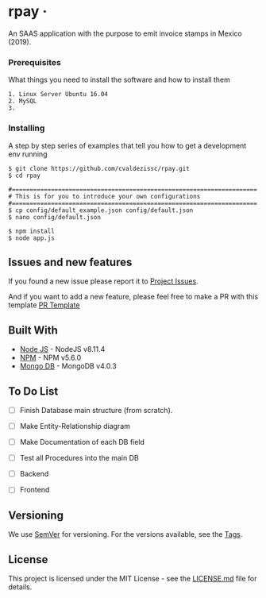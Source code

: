 # rpay &middot;
An SAAS application with the purpose to emit invoice stamps in Mexico (2019).



### Prerequisites

What things you need to install the software and how to install them

```
1. Linux Server Ubuntu 16.04
2. MySQL 
3. 
```

### Installing

A step by step series of examples that tell you how to get a development env running

```
$ git clone https://github.com/cvaldezissc/rpay.git
$ cd rpay

#=====================================================================
# This is for you to introduce your own configurations
#=====================================================================
$ cp config/default_example.json config/default.json
$ nano config/default.json

$ npm install
$ node app.js
```



## Issues and new features

If you found a new issue please report it to [Project Issues](https://github.com/cvaldezissc/rpay/issues/new). 

And if you want to add a new feature, please feel free to make a PR with this template [PR Template](https://github.com/cvaldezissc/rpay/tree/master/docs/PR_TEMPLATE.md)




## Built With

* [Node JS](https://nodejs.org/download/release/v8.11.4/) - NodeJS v8.11.4
* [NPM](https://stackoverflow.com/a/44880273/6604217) - NPM v5.6.0
* [Mongo DB](https://docs.mongodb.com/manual/release-notes/4.0/?_ga=2.253379082.2041295965.1539547053-272326873.1539547053#download) - MongoDB v4.0.3



## To Do List
- [ ] Finish Database main structure (from scratch).
- [ ] Make Entity-Relationship diagram
- [ ] Make Documentation of each DB field
- [ ] Test all Procedures into the main DB
- [ ] Backend
- [ ] Frontend 


## Versioning

We use [SemVer](http://semver.org/) for versioning. For the versions available, see the [Tags](https://github.com/cvaldezissc/mn-trustmatic/tags). 


## License

This project is licensed under the MIT License - see the [LICENSE.md](LICENSE.md) file for details.